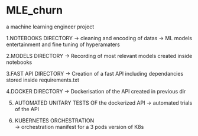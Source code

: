 # MLE_churn
a machine learning engineer project

1.NOTEBOOKS DIRECTORY
 -> cleaning and encoding of datas
 -> ML models entertainment and fine tuning of hyperamaters

2.MODELS DIRECTORY
 -> Recording of most relevant models created inside notebooks

3.FAST API DIRECTORY
 -> Creation of a fast API including dependancies stored inside requirements.txt
 
4.DOCKER DIRECTORY
 -> Dockerisation of the API created in previous dir
 
5. AUTOMATED UNITARY TESTS OF the dockerized API
 -> automated trials of the API

6. KUBERNETES ORCHESTRATION  
 -> orchestration manifest for a 3 pods version of K8s 

 
 
